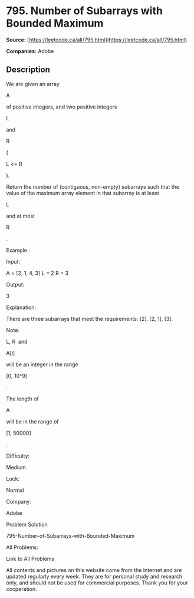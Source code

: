 # 795. Number of Subarrays with Bounded Maximum

**Source:** [https://leetcode.ca/all/795.html](https://leetcode.ca/all/795.html)

**Companies:** Adobe

## Description

We are given an array

A

of positive integers, and two positive integers

L

and

R

(

L <= R

).

Return the number of (contiguous, non-empty) subarrays such that the value of the maximum
        array element in that subarray is at least

L

and at most

R

.

Example :

Input:

A = [2, 1, 4, 3]
L = 2
R = 3

Output:

3

Explanation:

There are three subarrays that meet the requirements: [2], [2, 1], [3].

Note:

L, R  and

A[i]

will be an integer in the range

[0, 10^9]

.

The length of

A

will be in the range of

[1, 50000]

.

Difficulty:

Medium

Lock:

Normal

Company:

Adobe

Problem Solution

795-Number-of-Subarrays-with-Bounded-Maximum

All Problems:

Link to All Problems

All contents and pictures on this website come from the Internet and are updated regularly every week. They are for personal study and research only, and should not be used for commercial purposes. Thank you for your cooperation.

